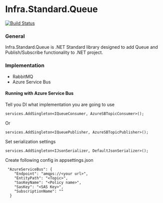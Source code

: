 # Infra.Standard.Queue

[![Build Status](https://dev.azure.com/alexlvovich/GetInfra/_apis/build/status/Build%20GetInfra.Standard.Queue?branchName=master)](https://dev.azure.com/alexlvovich/GetInfra/_build/latest?definitionId=11&branchName=master)

### General

Infra.Standard.Queue is .NET Standard library designed to add Queue and Publish/Subscribe functionality to .NET project.

### Implementation

* RabbitMQ
* Azure Service Bus


#### Running with Azure Service Bus

Tell you DI what implementation you are going to use

```
services.AddSingleton<IQueueConsumer, AzureSBTopicConsumer>();

```

Or

```
services.AddSingleton<IQueuePublisher, AzureSBTopicPublisher>();

```

Set serialization settings

```
services.AddSingleton<IJsonSerializer, DefaultJsonSerializer>();

```

Create following config in appsettings.json

```
 "AzureServiceBus": {
    "Endpoint": "amqps://<your url>",
    "EntityPath": "<Topic>",
    "SasKeyName": "<Policy name>",
    "SasKey": "<SAS Key>",
	"SubscriptionName": ""
  }

```
